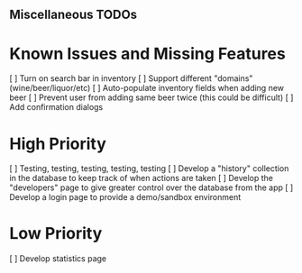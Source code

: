 ## Miscellaneous TODOs

# Known Issues and Missing Features

[ ] Turn on search bar in inventory
[ ] Support different "domains" (wine/beer/liquor/etc)
[ ] Auto-populate inventory fields when adding new beer
[ ] Prevent user from adding same beer twice (this could be difficult)
[ ] Add confirmation dialogs

# High Priority

[ ] Testing, testing, testing, testing, testing
[ ] Develop a "history" collection in the database to keep track of when actions are taken
[ ] Develop the "developers" page to give greater control over the database from the app
[ ] Develop a login page to provide a demo/sandbox environment

# Low Priority

[ ] Develop statistics page
